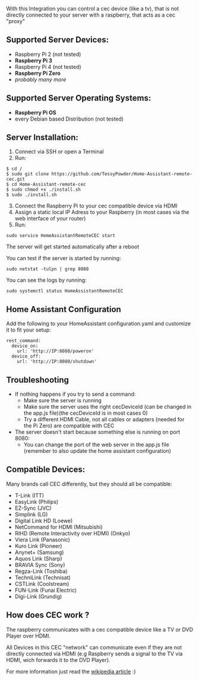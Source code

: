With this Integration you can control a cec device (like a tv), that is not directly connected to your server with a raspberry, that acts as a cec "proxy"

## Supported Server Devices:
- Raspberry Pi 2 (not tested)
- __Raspberry Pi 3__
- Raspberry Pi 4 (not tested)
- __Raspberry Pi Zero__
- *probably many more*

## Supported Server Operating Systems:
- __Raspberry Pi OS__
- every Debian based Distribution (not tested) 

## Server Installation:
1. Connect via SSH or open a Terminal
2. Run:
```
$ cd /
$ sudo git clone https://github.com/TessyPowder/Home-Assistant-remote-cec.git
$ cd Home-Assistant-remote-cec
$ sudo chmod +x ./install.sh
$ sudo ./install.sh
```
3. Connect the Raspberry Pi to your cec compatible device via HDMI
4. Assign a static local IP Adress to your Raspberry (in most cases via the web interface of your router)
5. Run:
```
sudo service HomeAssistantRemoteCEC start
```

The server will get started automatically after a reboot


You can test if the server is started by running:
```
sudo netstat -tulpn | grep 8080
```
You can see the logs by running:
```
sudo systemctl status HomeAssistantRemoteCEC
```

## Home Assistant Configuration
Add the following to your HomeAssistant configuration.yaml and customize it to fit your setup:

```
rest_command:
  device_on:
    url: 'http://IP:8080/poweron'
  device_off:
    url: 'http://IP:8080/shutdown'
```

## Troubleshooting
- If nothing happens if you try to send a command:
  - Make sure the server is running
  - Make sure the server uses the right cecDeviceId (can be changed in the app.js file)(the cecDeviceId is in most cases 0)
  - Try a different HDMI Cable, not all cables or adapters (needed for the Pi Zero) are compatible with CEC
- The server doesn't start because something else is running on port 8080:
  - You can change the port of the web server in the app.js file (remember to also update the home assistant configuration)

## Compatible Devices:
Many brands call CEC differently, but they should all be compatible:

- T-Link (ITT)
- EasyLink (Philips)
- EZ-Sync (JVC)
- Simplink (LG)
- Digital Link HD (Loewe)
- NetCommand for HDMI (Mitsubishi)
- RIHD (Remote Interactivity over HDMI) (Onkyo)
- Viera Link (Panasonic)
- Kuro Link (Pioneer)
- Anynet+ (Samsung)
- Aquos Link (Sharp)
- BRAVIA Sync (Sony)
- Regza-Link (Toshiba)
- TechniLink (Technisat)
- CSTLink (Coolstream)
- FUN-Link (Funai Electric)
- Digi-Link (Grundig)

## How does CEC work ?
The raspberry communicates with a cec compatible device like a TV or DVD Player over HDMI.

All Devices in this CEC "network" can communicate even if they are not directly connected via HDMI (e.g Raspberry sends a signal to the TV via HDMI, wich forwards it to the DVD Player).

For more information just read the [wikipedia article](https://en.wikipedia.org/wiki/Consumer_Electronics_Control) :)
